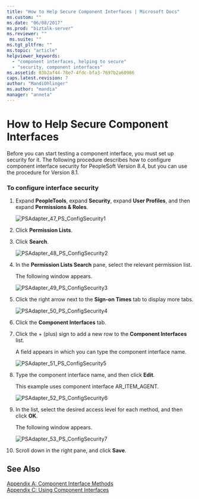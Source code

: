 ```yaml
---
title: "How to Help Secure Component Interfaces | Microsoft Docs"
ms.custom: ""
ms.date: "06/08/2017"
ms.prod: "biztalk-server"
ms.reviewer: ""
 ms.suite: ""
ms.tgt_pltfrm: ""
ms.topic: "article"
helpviewer_keywords: 
  - "component interfaces, helping to secure"
  - "security, component interfaces"
ms.assetid: 03b2af44-78e7-4fdc-bfa3-7697b2a60986
caps.latest.revision: 7
author: "MandiOhlinger"
ms.author: "mandia"
manager: "anneta"
---
```

# How to Help Secure Component Interfaces
Before you can start testing a component interface, you must set up security for it. The following procedure describes how to configure component interface security for PeopleSoft Version 8.4, but you can use the procedure for Version 8.1.  
  
### To configure interface security  
  
1.  Expand **PeopleTools**, expand **Security**, expand **User Profiles**, and then expand **Permissions & Roles**.  
  
     ![](../core/media/psadapter-47-ps-configsecurity1.gif "PSAdapter_47_PS_ConfigSecurity1")  
  
2.  Click **Permission Lists**.  
  
3.  Click **Search**.  
  
     ![](../core/media/psadapter-48-ps-configsecurity2.gif "PSAdapter_48_PS_ConfigSecurity2")  
  
4.  In the **Permission Lists Search** pane, select the relevant permission list.  
  
     The following window appears.  
  
     ![](../core/media/psadapter-49-ps-configsecurity3.gif "PSAdapter_49_PS_ConfigSecurity3")  
  
5.  Click the right arrow next to the **Sign-on Times** tab to display more tabs.  
  
     ![](../core/media/psadapter-50-ps-configsecurity4.gif "PSAdapter_50_PS_ConfigSecurity4")  
  
6.  Click the **Component Interfaces** tab.  
  
7.  Click the + (plus) sign to add a new row to the **Component Interfaces** list.  
  
     A field appears in which you can type the component interface name.  
  
     ![](../core/media/psadapter-51-ps-configsecurity5.gif "PSAdapter_51_PS_ConfigSecurity5")  
  
8.  Type the component interface name, and then click **Edit**.  
  
     This example uses component interface AR_ITEM_AGENT.  
  
     ![](../core/media/psadapter-52-ps-configsecurity6.gif "PSAdapter_52_PS_ConfigSecurity6")  
  
9. In the list, select the desired access level for each method, and then click **OK**.  
  
     The following window appears.  
  
     ![](../core/media/psadapter-53-ps-configsecurity7.gif "PSAdapter_53_PS_ConfigSecurity7")  
  
10. Scroll down in the right pane, and click **Save**.  
  
## See Also  
 [Appendix A: Component Interface Methods](../core/appendix-a-component-interface-methods.md)   
 [Appendix C: Using Component Interfaces](../core/appendix-c-using-component-interfaces.md)